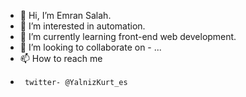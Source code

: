 - 👋 Hi, I’m Emran Salah.
- 👀 I’m interested in automation.
- 🌱 I’m currently learning front-end web development.
- 💞️ I’m looking to collaborate on - ...
- 📫 How to reach me 
-      twitter- @YalnizKurt_es

<!---
The-msg/The-msg is a ✨ special ✨ repository because its `README.md` (this file) appears on your GitHub profile.
You can click the Preview link to take a look at your changes.
--->
